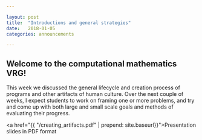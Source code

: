 ```yaml
---

layout: post
title:  "Introductions and general strategies"
date:   2018-01-05
categories: announcements 

---
```


## Welcome to the computational mathematics VRG!

This week we discussed the general lifecycle and creation process of
programs and other artifacts of human culture. Over the next couple of
weeks, I expect students to work on framing one or more problems, and try
and come up with both large and small scale goals and methods of evaluating
their progress.


<a href="{{ "/creating_artifacts.pdf" | prepend: site.baseurl}}">Presentation slides in PDF format</a>
